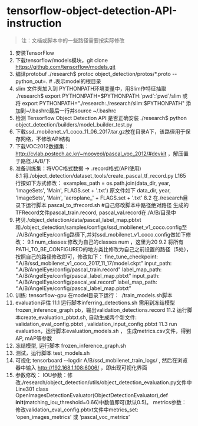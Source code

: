# tensorflow-object-detection-API-instruction
> 注：文档或脚本中的一些路径需要按实际修改
1. 安装TensorFlow
2. 下载tensorflow/models模块，git clone https://github.com/tensorflow/models.git
3. 编译protobuf
    ./research$ protoc object_detection/protos/*.proto --python_out=.  # .表示model的根目录
4. slim 文件夹加入到 PYTHONPATH环境变量中，用Slim作特征抽取
    ./research$ export PYTHONPATH=$PYTHONPATH:`pwd`:`pwd`/slim 或 将 export PYTHONPATH="./research:./research/slim:$PYTHONPATH" 添加到~/.bashrc最后一行并source ~/.bashrc
5. 检测 Tensorflow Object Detection API 是否正确安装
    ./research$ python object_detection/builders/model_builder_test.py
6. 下载ssd_mobilenet_v1_coco_11_06_2017.tar.gz放在目录A下，该路径用于保存网络，不修改API结构
7. 下载VOC2012数据集：http://cvlab.postech.ac.kr/~mooyeol/pascal_voc_2012/#devkit ，解压置于路径./A/B/下
8. 准备训练集：将VOC格式数据 -> .record格式(API使用)	
  8.1 将./object_detection/dataset_tools/create_pascal_tf_record.py L165 行按如下方式修改：
        examples_path = os.path.join(data_dir, year, 'ImageSets', 'Main', FLAGS.set + '.txt')
        原文件如下	         data_dir, year, 'ImageSets', 'Main', 'aeroplane_' + FLAGS.set + '.txt'
  8.2 在./research目录下运行脚本 pascal_to_tfrecord.sh #自己修改脚本中路径绝对路径
        生成的TFRecord文件pascal_train.record, pascal_val.record在./A/B/目录中
9. 拷贝./object_detection/data/pascal_label_map.pbtxt和./object_detection/samples/configs/ssd_mobilenet_v1_coco.config至 ./A/B/AngelEye/config路径下,并对ssd_mobilenet_v1_coco.config做如下修改： 
  9.1 num_classes:修改为自己的classes num ，这里为20 
  9.2 将所有PATH_TO_BE_CONFIGURED的地方类比修改为自己之前设置的路径（5处），按照自己的路径修改即可，修改如下：
        fine_tune_checkpoint: “.A/B/ssd_mobilenet_v1_coco_2017_11_17/model.ckpt” 
        input_path: ".A/B/AngelEye/config/pascal_train.record"
        label_map_path: “.A/B/AngelEye/config/pascal_label_map.pbtxt”
        input_path: “.A/B/AngelEye/config/pascal_val.record”
        label_map_path: “.A/B/AngelEye/config/pascal_label_map.pbtxt”
10. 训练: tensorflow-gpu
    在model目录下运行： ./train_models.sh脚本 
11. evaluation评估
  11.1 运行脚本inferring_detections.sh
        需用到冻结模型 frozen_inference_graph.pb，输出validation_detections.record
  11.2 运行脚本create_evaluation_pbtxt.sh, 自动生成两个新文件: validation_eval_config.pbtxt , validation_input_config.pbtxt
  11.3 run evaluation，运行脚本evaluation_models.sh ， 生成metrics.csv文件，得到AP, mAP等参数
12. 冻结模型, 运行脚本 frozen_inference_graph.sh
13. 测试，运行脚本 test_models.sh
14. 可视化 tensorboard --logdir A/B/ssd_mobilenet_train_logs/ , 然后在浏览器中输入 http://192.168.1.108:6006/ ，即出现可视化界面
15. 参数修改：
    IOU参数：修改./research/object_detection/utils/object_detection_evaluation.py文件中Line301 class OpenImagesDetectionEvaluator(ObjectDetectionEvaluator),def __init__(matching_iou_threshold=0.66)中数值即可(默认0.5)。
    metrics参数： 修改validation_eval_config.pbtxt文件中metrics_set: 'open_images_metrics' 或 ‘pascal_voc_metrics’
